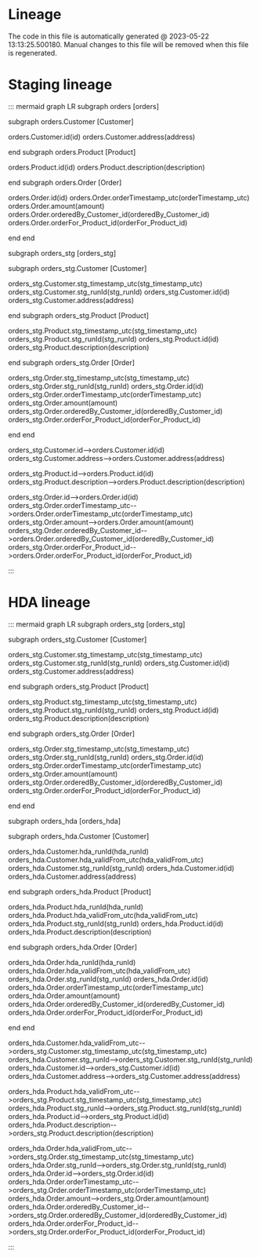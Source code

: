 # Lineage

The code in this file is automatically generated @ 2023-05-22 13:13:25.500180.
Manual changes to this file will be removed when this file is regenerated.

# Staging lineage

::: mermaid
graph LR
subgraph orders [orders]

subgraph orders.Customer [Customer]

  
  
  orders.Customer.id(id)
  orders.Customer.address(address)
  

end
subgraph orders.Product [Product]

  
  
  orders.Product.id(id)
  orders.Product.description(description)
  

end
subgraph orders.Order [Order]

  
  
  orders.Order.id(id)
  orders.Order.orderTimestamp_utc(orderTimestamp_utc)
  orders.Order.amount(amount)
  orders.Order.orderedBy_Customer_id(orderedBy_Customer_id)
  orders.Order.orderFor_Product_id(orderFor_Product_id)
  

end
end

subgraph  orders_stg [orders_stg]

subgraph orders_stg.Customer [Customer]

  orders_stg.Customer.stg_timestamp_utc(stg_timestamp_utc)
  orders_stg.Customer.stg_runId(stg_runId)
  orders_stg.Customer.id(id)
  orders_stg.Customer.address(address)
  

end
subgraph orders_stg.Product [Product]

  orders_stg.Product.stg_timestamp_utc(stg_timestamp_utc)
  orders_stg.Product.stg_runId(stg_runId)
  orders_stg.Product.id(id)
  orders_stg.Product.description(description)
  

end
subgraph orders_stg.Order [Order]

  orders_stg.Order.stg_timestamp_utc(stg_timestamp_utc)
  orders_stg.Order.stg_runId(stg_runId)
  orders_stg.Order.id(id)
  orders_stg.Order.orderTimestamp_utc(orderTimestamp_utc)
  orders_stg.Order.amount(amount)
  orders_stg.Order.orderedBy_Customer_id(orderedBy_Customer_id)
  orders_stg.Order.orderFor_Product_id(orderFor_Product_id)
  

end
end



orders_stg.Customer.id-->orders.Customer.id(id)
orders_stg.Customer.address-->orders.Customer.address(address)



orders_stg.Product.id-->orders.Product.id(id)
orders_stg.Product.description-->orders.Product.description(description)



orders_stg.Order.id-->orders.Order.id(id)
orders_stg.Order.orderTimestamp_utc-->orders.Order.orderTimestamp_utc(orderTimestamp_utc)
orders_stg.Order.amount-->orders.Order.amount(amount)
orders_stg.Order.orderedBy_Customer_id-->orders.Order.orderedBy_Customer_id(orderedBy_Customer_id)
orders_stg.Order.orderFor_Product_id-->orders.Order.orderFor_Product_id(orderFor_Product_id)

:::


# HDA lineage

::: mermaid
graph LR
subgraph orders_stg [orders_stg]

subgraph orders_stg.Customer [Customer]

  
  orders_stg.Customer.stg_timestamp_utc(stg_timestamp_utc)
  orders_stg.Customer.stg_runId(stg_runId)
  orders_stg.Customer.id(id)
  orders_stg.Customer.address(address)
  

end
subgraph orders_stg.Product [Product]

  
  orders_stg.Product.stg_timestamp_utc(stg_timestamp_utc)
  orders_stg.Product.stg_runId(stg_runId)
  orders_stg.Product.id(id)
  orders_stg.Product.description(description)
  

end
subgraph orders_stg.Order [Order]

  
  orders_stg.Order.stg_timestamp_utc(stg_timestamp_utc)
  orders_stg.Order.stg_runId(stg_runId)
  orders_stg.Order.id(id)
  orders_stg.Order.orderTimestamp_utc(orderTimestamp_utc)
  orders_stg.Order.amount(amount)
  orders_stg.Order.orderedBy_Customer_id(orderedBy_Customer_id)
  orders_stg.Order.orderFor_Product_id(orderFor_Product_id)
  

end
end

subgraph  orders_hda [orders_hda]

subgraph orders_hda.Customer [Customer]

  orders_hda.Customer.hda_runId(hda_runId)
  orders_hda.Customer.hda_validFrom_utc(hda_validFrom_utc)
  orders_hda.Customer.stg_runId(stg_runId)
  orders_hda.Customer.id(id)
  orders_hda.Customer.address(address)
  

end
subgraph orders_hda.Product [Product]

  orders_hda.Product.hda_runId(hda_runId)
  orders_hda.Product.hda_validFrom_utc(hda_validFrom_utc)
  orders_hda.Product.stg_runId(stg_runId)
  orders_hda.Product.id(id)
  orders_hda.Product.description(description)
  

end
subgraph orders_hda.Order [Order]

  orders_hda.Order.hda_runId(hda_runId)
  orders_hda.Order.hda_validFrom_utc(hda_validFrom_utc)
  orders_hda.Order.stg_runId(stg_runId)
  orders_hda.Order.id(id)
  orders_hda.Order.orderTimestamp_utc(orderTimestamp_utc)
  orders_hda.Order.amount(amount)
  orders_hda.Order.orderedBy_Customer_id(orderedBy_Customer_id)
  orders_hda.Order.orderFor_Product_id(orderFor_Product_id)
  

end
end


orders_hda.Customer.hda_validFrom_utc-->orders_stg.Customer.stg_timestamp_utc(stg_timestamp_utc)
orders_hda.Customer.stg_runId-->orders_stg.Customer.stg_runId(stg_runId)
orders_hda.Customer.id-->orders_stg.Customer.id(id)
orders_hda.Customer.address-->orders_stg.Customer.address(address)


orders_hda.Product.hda_validFrom_utc-->orders_stg.Product.stg_timestamp_utc(stg_timestamp_utc)
orders_hda.Product.stg_runId-->orders_stg.Product.stg_runId(stg_runId)
orders_hda.Product.id-->orders_stg.Product.id(id)
orders_hda.Product.description-->orders_stg.Product.description(description)


orders_hda.Order.hda_validFrom_utc-->orders_stg.Order.stg_timestamp_utc(stg_timestamp_utc)
orders_hda.Order.stg_runId-->orders_stg.Order.stg_runId(stg_runId)
orders_hda.Order.id-->orders_stg.Order.id(id)
orders_hda.Order.orderTimestamp_utc-->orders_stg.Order.orderTimestamp_utc(orderTimestamp_utc)
orders_hda.Order.amount-->orders_stg.Order.amount(amount)
orders_hda.Order.orderedBy_Customer_id-->orders_stg.Order.orderedBy_Customer_id(orderedBy_Customer_id)
orders_hda.Order.orderFor_Product_id-->orders_stg.Order.orderFor_Product_id(orderFor_Product_id)

:::


